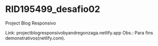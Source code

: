 # RID195499_desafio02
Project Blog Responsivo

Link: projectblogresponsivobyandregonzaga.netlify.app
Obs.: Para fins demonstrativos(netlify.com).
